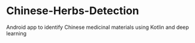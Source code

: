 # Chinese-Herbs-Detection
Android app to identify Chinese medicinal materials using Kotlin and deep learning
